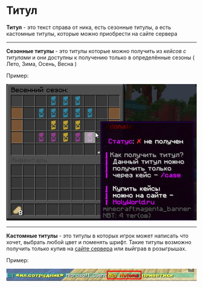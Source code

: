 # Титул 
**Титул** - это текст справа от ника, есть сезонные титулы, а есть кастомные титулы, которые можно приобрести на сайте сервера		
___
**Сезонные титулы** - это титулы которые можно получить из *кейсов с титулами* и они доступны к получению только в определённые сезоны ( Лето, Зима, Осень, Весна )

Пример: 


![список титулов](https://github.com/EazyPizyy/wiki/blob/5ab8e8b8aae356b7b25eb6f2c669b4becac6341a/assets/123.jpg)
___
**Кастомные титулы** - это титулы в которых игрок может написать что хочет, выбрать любой цвет и поменять шрифт. Такие титулы возможно получить только купив на [сайте сервера](https://holyworld.ru/payment/lite/3200) или выйграв в розыгрышах.

Пример:


![Титул](https://github.com/EazyPizyy/wiki/blob/e53c28a78490ebea07f2090aac6f702cf333f052/assets/contributing/1222.jpg)
